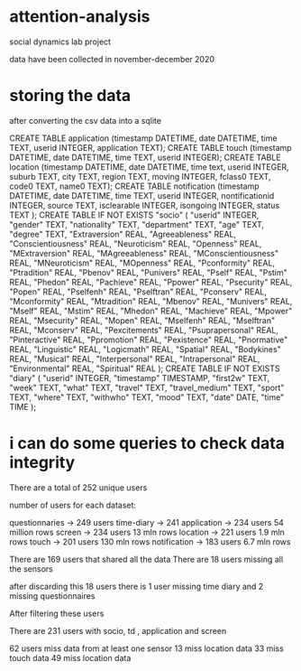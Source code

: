 # attention-analysis
social dynamics lab project


data have been collected in november-december 2020

# storing the data 
after converting the csv data into a sqlite 

CREATE TABLE application (timestamp DATETIME, date DATETIME, time TEXT, userid INTEGER, application TEXT);
CREATE TABLE touch (timestamp DATETIME, date DATETIME, time TEXT, userid INTEGER);
CREATE TABLE location (timestamp DATETIME, date DATETIME, time text, userid INTEGER, suburb TEXT, city TEXT, region TEXT, moving INTEGER, fclass0 TEXT, code0 TEXT, name0 TEXT);
CREATE TABLE notification (timestamp DATETIME, date DATETIME, time TEXT, userid INTEGER, nontificationid INTEGER, source TEXT, isclearable INTEGER, isongoing INTEGER, status TEXT );
CREATE TABLE IF NOT EXISTS "socio" (
"userid" INTEGER,
  "gender" TEXT,
  "nationality" TEXT,
  "department" TEXT,
  "age" TEXT,
  "degree" TEXT,
  "Extraversion" REAL,
  "Agreeableness" REAL,
  "Conscientiousness" REAL,
  "Neuroticism" REAL,
  "Openness" REAL,
  "MExtraversion" REAL,
  "MAgreeableness" REAL,
  "MConscientiousness" REAL,
  "MNeuroticism" REAL,
  "MOpenness" REAL,
  "Pconformity" REAL,
  "Ptradition" REAL,
  "Pbenov" REAL,
  "Punivers" REAL,
  "Pself" REAL,
  "Pstim" REAL,
  "Phedon" REAL,
  "Pachieve" REAL,
  "Ppower" REAL,
  "Psecurity" REAL,
  "Popen" REAL,
  "Pselfenh" REAL,
  "Pselftran" REAL,
  "Pconserv" REAL,
  "Mconformity" REAL,
  "Mtradition" REAL,
  "Mbenov" REAL,
  "Munivers" REAL,
  "Mself" REAL,
  "Mstim" REAL,
  "Mhedon" REAL,
  "Machieve" REAL,
  "Mpower" REAL,
  "Msecurity" REAL,
  "Mopen" REAL,
  "Mselfenh" REAL,
  "Mselftran" REAL,
  "Mconserv" REAL,
  "Pexcitements" REAL,
  "Psuprapersonal" REAL,
  "Pinteractive" REAL,
  "Ppromotion" REAL,
  "Pexistence" REAL,
  "Pnormative" REAL,
  "Linguistic" REAL,
  "Logicmath" REAL,
  "Spatial" REAL,
  "Bodykines" REAL,
  "Musical" REAL,
  "Interpersonal" REAL,
  "Intrapersonal" REAL,
  "Environmental" REAL,
  "Spiritual" REAL
);
CREATE TABLE IF NOT EXISTS "diary" (
"userid" INTEGER,
  "timestamp" TIMESTAMP,
  "first2w" TEXT,
  "week" TEXT,
  "what" TEXT,
  "travel" TEXT,
  "travel_medium" TEXT,
  "sport" TEXT,
  "where" TEXT,
  "withwho" TEXT,
  "mood" TEXT,
  "date" DATE,
  "time" TIME
);


#  i can do some queries to check data integrity 

There are a total of 252 unique users 

number of users for each dataset: 

questionnaries -> 249 users 
time-diary     -> 241 
application    -> 234 users 54 million rows
screen         -> 234 users 13 mln rows
location       -> 221 users 1.9 mln rows
touch          -> 201 users 130 mln rows 
notification   -> 183 users 6.7 mln rows



There are 169 users that shared all the data 
There are 18 users missing all the sensors 

after discarding this 18 users there is 1 user missing time diary and 2 missing questionnaires 

After filtering these users

There are 231 users with socio, td , application and screen 

62 users miss data from at least one sensor
13 miss location data 
33 miss touch data 
49 miss location data 

